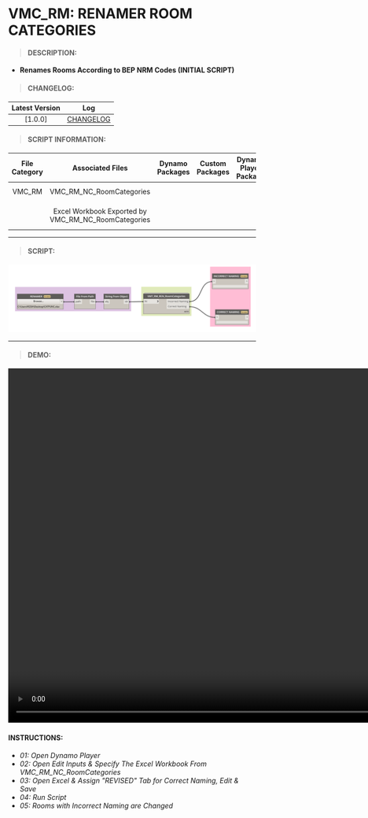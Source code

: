 # VMC_RM: RENAMER ROOM CATEGORIES

> #### DESCRIPTION: 
- **Renames Rooms According to BEP NRM Codes (INITIAL SCRIPT)**

> #### CHANGELOG:

| Latest Version | Log |
| :-------: | :----: | 
|[1.0.0] | [CHANGELOG](/_scripts/_project/263_VMC/ROOMS/changelog/VMC_RM_REN_RoomCategories.md) |

> #### SCRIPT INFORMATION: 

| File Category | Associated Files | Dynamo Packages | Custom Packages | Dynamo Player Package | Revit Version | Author | Modified By | File Name & Location
| :-------: | :----: | :---: | :---: | :---: | :---: | :---: | :--: | :--:
| VMC_RM | VMC_RM_NC_RoomCategories |  |  | | Revit 2021.1 | Cathrine Macabuhay | | VMC_RM_REN_RoomCategories |
| | Excel Workbook Exported by VMC_RM_NC_RoomCategories | | | | | | |(https://bimcapcom.sharepoint.com/:f:/s/BCP-Main/EtmeCVBVJRBDjXd4mcTyzAgBacqay7ie-Pv6y3dg9bDQ5w?e=GI3Hdf)


----------------------------------------------------------------
> #### SCRIPT: 
<img src="/_scripts/_project/263_VMC/ROOMS/images//VMC_RM_REN_RoomCategories.png">


------------------------------------------------------------------------------

> #### DEMO: 
<video width="1280" height="720" controls>
 <source src="/_scripts/_project/263_VMC/ROOMS/demo/VMC_RM_REN_RoomCategories.mp4" type="video/mp4">
</video>

#### INSTRUCTIONS: 
- *01: Open Dynamo Player*
- *02: Open Edit Inputs & Specify The Excel Workbook From VMC_RM_NC_RoomCategories*
- *03: Open Excel & Assign "REVISED" Tab for Correct Naming, Edit & Save*
- *04: Run Script*
- *05: Rooms with Incorrect Naming are Changed*